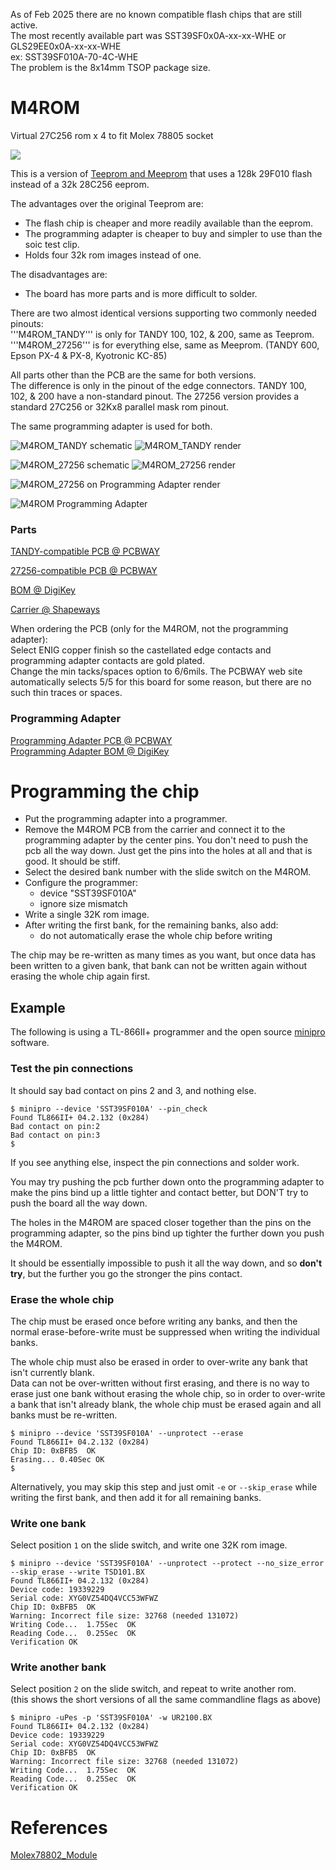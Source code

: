As of Feb 2025 there are no known compatible flash chips that are still active.  
The most recently available part was SST39SF0x0A-xx-xx-WHE or GLS29EE0x0A-xx-xx-WHE  
ex: SST39SF010A-70-4C-WHE  
The problem is the 8x14mm TSOP package size.  

# M4ROM

Virtual 27C256 rom x 4 to fit Molex 78805 socket

![](ref/M4ROM.jpg)

This is a version of [Teeprom and Meeprom](https://github.com/bkw777/Teeprom) that uses a 128k 29F010 flash instead of a 32k 28C256 eeprom.

The advantages over the original Teeprom are:  
* The flash chip is cheaper and more readily available than the eeprom.  
* The programming adapter is cheaper to buy and simpler to use than the soic test clip.
* Holds four 32k rom images instead of one.  

The disadvantages are:  
* The board has more parts and is more difficult to solder.

There are two almost identical versions supporting two commonly needed pinouts:  
'''M4ROM_TANDY''' is only for TANDY 100, 102, & 200, same as Teeprom.  
'''M4ROM_27256''' is for everything else, same as Meeprom. (TANDY 600, Epson PX-4 & PX-8, Kyotronic KC-85)

All parts other than the PCB are the same for both versions.  
The difference is only in the pinout of the edge connectors. TANDY 100, 102, & 200 have a non-standard pinout. The 27256 version provides a standard 27C256 or 32Kx8 parallel mask rom pinout.

The same programming adapter is used for both.

![M4ROM_TANDY schematic](PCB/out/M4ROM_TANDY.svg)
![M4ROM_TANDY render](PCB/out/M4ROM_TANDY.jpg)
<!-- ![M4ROM_TANDY on Programming Adapter render](PCB/out/M4ROM_TANDY.programming.jpg) -->

![M4ROM_27256 schematic](PCB/out/M4ROM_27256.svg)
![M4ROM_27256 render](PCB/out/M4ROM_27256.jpg)

![M4ROM_27256 on Programming Adapter render](PCB/out/M4ROM_27256.programming.jpg)

![M4ROM Programming Adapter](PCB/out/M4ROM_programming_adapter.jpg)

### Parts

[TANDY-compatible PCB @ PCBWAY](https://www.pcbway.com/project/shareproject/4ROM_100_multi_option_rom_module_for_TRS_80_Model_100_102_200_93cfa6c8.html)

[27256-compatible PCB @ PCBWAY](https://www.pcbway.com/project/shareproject/4ROM_78802_714ecf32.html)

[BOM @ DigiKey](https://www.digikey.com/short/rzj0j0wr)

[Carrier @ Shapeways](http://shpws.me/SGGB)

When ordering the PCB (only for the M4ROM, not the programming adapter):  
Select ENIG copper finish so the castellated edge contacts and programming adapter contacts are gold plated.  
Change the min tacks/spaces option to 6/6mils. The PCBWAY web site automatically selects 5/5 for this board for some reason, but there are no such thin traces or spaces.

### Programming Adapter  
[Programming Adapter PCB @ PCBWAY](https://www.pcbway.com/project/shareproject/4ROM_Programming_Adapter_fc156337.html)  
[Programming Adapter BOM @ DigiKey](https://www.digikey.com/short/f3jhw9v1)


# Programming the chip  
* Put the programming adapter into a programmer.  
* Remove the M4ROM PCB from the carrier and connect it to the programming adapter by the center pins. You don't need to push the pcb all the way down. Just get the pins into the holes at all and that is good. It should be stiff.  
* Select the desired bank number with the slide switch on the M4ROM.
* Configure the programmer:  
  * device "SST39SF010A"  
  * ignore size mismatch  
* Write a single 32K rom image.
* After writing the first bank, for the remaining banks, also add:
  * do not automatically erase the whole chip before writing

The chip may be re-written as many times as you want, but once data has been written to a given bank, that bank can not be written again without erasing the whole chip again first.  

## Example
The following is using a TL-866II+ programmer and the open source [minipro](https://gitlab.com/DavidGriffith/minipro) software.  

### Test the pin connections  
It should say bad contact on pins 2 and 3, and nothing else.  
```
$ minipro --device 'SST39SF010A' --pin_check
Found TL866II+ 04.2.132 (0x284)
Bad contact on pin:2
Bad contact on pin:3
$
```

If you see anything else, inspect the pin connections and solder work.

You may try pushing the pcb further down onto the programming adapter to make the pins bind up a little tighter and contact better, but DON'T try to push the board all the way down.

The holes in the M4ROM are spaced closer together than the pins on the programming adapter, so the pins bind up tighter the further down you push the M4ROM.

It should be essentially impossible to push it all the way down, and so **don't try**, but the further you go the stronger the pins contact.

### Erase the whole chip
The chip must be erased once before writing any banks, and then the normal erase-before-write must be suppressed when writing the individual banks.

The whole chip must also be erased in order to over-write any bank that isn't currently blank.  
Data can not be over-written without first erasing, and there is no way to erase just one bank without erasing the whole chip, so in order to over-write a bank that isn't already blank, the whole chip must be erased again and all banks must be re-written.

```
$ minipro --device 'SST39SF010A' --unprotect --erase
Found TL866II+ 04.2.132 (0x284)
Chip ID: 0xBFB5  OK
Erasing... 0.40Sec OK
$
```

Alternatively, you may skip this step and just omit `-e` or `--skip_erase` while writing the first bank, and then add it for all remaining banks.

### Write one bank  
Select position `1` on the slide switch, and write one 32K rom image.  
```
$ minipro --device 'SST39SF010A' --unprotect --protect --no_size_error --skip_erase --write TSD101.BX
Found TL866II+ 04.2.132 (0x284)
Device code: 19339229
Serial code: XYG0VZ54DQ4VCC53WFWZ
Chip ID: 0xBFB5  OK
Warning: Incorrect file size: 32768 (needed 131072)
Writing Code...  1.75Sec  OK
Reading Code...  0.25Sec  OK
Verification OK
```

### Write another bank  
Select position `2` on the slide switch, and repeat to write another rom.  
(this shows the short versions of all the same commandline flags as above)  
```
$ minipro -uPes -p 'SST39SF010A' -w UR2100.BX
Found TL866II+ 04.2.132 (0x284)
Device code: 19339229
Serial code: XYG0VZ54DQ4VCC53WFWZ
Chip ID: 0xBFB5  OK
Warning: Incorrect file size: 32768 (needed 131072)
Writing Code...  1.75Sec  OK
Reading Code...  0.25Sec  OK
Verification OK
```


# References
[Molex78802_Module](https://github.com/bkw777/Molex78802_Module)  
